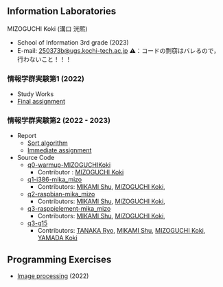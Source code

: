 ## Information Laboratories
MIZOGUCHI Koki (溝口 洸熙)
- School of Information 3rd grade (2023)
- E-mail: [250373b@ugs.kochi-tech.ac.jp](mailto:250373b@ugs.kochi-tech.ac.jp)
⚠️：コードの剽窃はバレるので，行わないこと！！！
### 情報学群実験第1 (2022)
- Study Works
- [Final assignment](https://github.com/MIZOGUCHIKoki/Programming-Lab/tree/main/ProgrammingLab_1/Minesweeper)
### 情報学群実験第2 (2022 - 2023)
- Report
    - [Sort algorithm](https://github.com/MIZOGUCHIKoki/Programming-Lab/tree/main/ProgrammingLab_2/i386_sort)
    - [Immediate assignment](https://github.com/MIZOGUCHIKoki/Programming-Lab/tree/main/ProgrammingLab_2/arm_register)
- Source Code
    - [q0-warmup-MIZOGUCHIKoki](https://github.com/MIZOGUCHIKoki/q0-warmup-MIZOGUCHIKoki.git)
        - Contributor : [MIZOGUCHI Koki](https://github.com/MIZOGUCHIKoki)
    - [q1-i386-mika_mizo](https://github.com/MIZOGUCHIKoki/q1-i386-mika_mizo.git)
        - Contributors: [MIKAMI Shu](https://github.com/MikamiShu), [MIZOGUCHI Koki](https://github.com/MIZOGUCHIKoki),
    - [q2-raspbian-mika_mizo](https://github.com/MIZOGUCHIKoki/q2-raspbian-mika_mizo.git)
        - Contributors: [MIKAMI Shu](https://github.com/MikamiShu), [MIZOGUCHI Koki](https://github.com/MIZOGUCHIKoki),
    - [q3-rasppielement-mika_mizo](https://github.com/MIZOGUCHIKoki/q3-rasppielement-mika_mizo.git)
        - Contributors: [MIKAMI Shu](https://github.com/MikamiShu), [MIZOGUCHI Koki](https://github.com/MIZOGUCHIKoki),
    - [q3-g15](https://github.com/MIZOGUCHIKoki/q3-g15.git)
        - Contributors: [TANAKA Ryo](https://github.com/tanakaryo341), [MIKAMI Shu](https://github.com/MikamiShu), [MIZOGUCHI Koki](https://github.com/MIZOGUCHIKoki), [YAMADA Koki](https://github.com/1250382KoukiYamada)
## Programming Exercises
- [Image processing](https://github.com/MIZOGUCHIKoki/Programming-Lab/tree/main/ImageProcessing) (2022)
